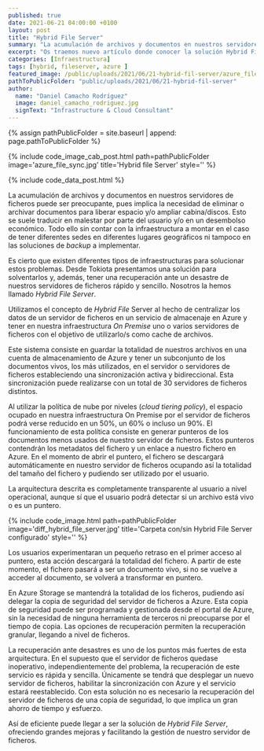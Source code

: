 ```yaml
---
published: true
date: 2021-06-21 04:00:00 +0100
layout: post
title: "Hybrid File Server"
summary: "La acumulación de archivos y documentos en nuestros servidores de ficheros puede ser preocupante, pues implica la necesidad de eliminar o archivar documentos para liberar espacio y/o ampliar cabina/discos. Esto se suele traducir en malestar por parte del usuario y/o en un desembolso económico. Conoce la solución que desde Tokiota te presentamos Hybrid File Server."
excerpt: "Os traemos nuevo artículo donde conocer la solución Hybrid File Server. Olvídate de liberar espacio en tus servidores constantemente y de preocuparte por los backups, que Azure se encargue. #post #azuresync"
categories: [Infraestructura]
tags: [hybrid, fileserver, azure ]
featured_image: /public/uploads/2021/06/21-hybrid-fil-server/azure_file_sync.jpg
pathToPublicFolder: "public/uploads/2021/06/21-hybrid-fil-server"
author:
  name: "Daniel Camacho Rodríguez"
  image: daniel_camacho_rodriguez.jpg
  signText: "Infrastructure & Cloud Consultant"
---
```

{% assign pathPublicFolder = site.baseurl | append: page.pathToPublicFolder %}

{% include code_image_cab_post.html path=pathPublicFolder
image='azure_file_sync.jpg'
title='Hybrid file Server'
style=''
%}

{% include
code_data_post.html
%}

La acumulación de archivos y documentos en nuestros servidores de ficheros puede ser preocupante, pues implica la necesidad de eliminar o archivar documentos para liberar espacio y/o ampliar cabina/discos. Esto se suele traducir en malestar por parte del usuario y/o en un desembolso económico. Todo ello sin contar con la infraestructura a montar en el caso de tener diferentes sedes en diferentes lugares geográficos ni tampoco en las soluciones de *backup* a implementar.

Es cierto que existen diferentes tipos de infraestructuras para solucionar estos problemas. Desde Tokiota presentamos una solución para solventarlos y, además, tener una recuperación ante un desastre de nuestros servidores de ficheros rápido y sencillo. Nosotros la hemos llamado *Hybrid File Server*.

Utilizamos el concepto de *Hybrid File* Server al hecho de centralizar los datos de un servidor de ficheros en un servicio de almacenaje en Azure y tener en nuestra infraestructura *On Premise* uno o varios servidores de ficheros con el objetivo de utilizarlo/s como cache de archivos.

Este sistema consiste en guardar la totalidad de nuestros archivos en una cuenta de almacenamiento de Azure y tener un subconjunto de los documentos vivos, los más utilizados, en el servidor o servidores de ficheros estableciendo una sincronización activa y bidireccional. Esta sincronización puede realizarse con un total de 30 servidores de ficheros distintos.

Al utilizar la política de nube por niveles (*cloud tiering policy*), el espacio ocupado en nuestra infraestructura On Premise por el servidor de ficheros podrá verse reducido en un 50%, un 60% o incluso un 90%. El funcionamiento de esta política consiste en generar punteros de los documentos menos usados de nuestro servidor de ficheros. Estos punteros contendrán los metadatos del fichero y un enlace a nuestro fichero en Azure. En el momento de abrir el puntero, el fichero se descargará automáticamente en nuestro servidor de ficheros ocupando así la totalidad del tamaño del fichero y pudiendo ser utilizado por el usuario.

La arquitectura descrita es completamente transparente al usuario a nivel operacional, aunque sí que el usuario podrá detectar si un archivo está vivo o es un puntero.

{% include code_image.html path=pathPublicFolder 
image='diff_hybrid_file_server.jpg'
title='Carpeta con/sin Hybrid File Server configurado'
style=''
%}


Los usuarios experimentaran un pequeño retraso en el primer acceso al puntero, esta acción descargará la totalidad del fichero. A partir de este momento, el fichero pasará a ser un documento vivo, si no se vuelve a acceder al documento, se volverá a transformar en puntero.

En Azure Storage se mantendrá la totalidad de los ficheros, pudiendo así delegar la copia de seguridad del servidor de ficheros a Azure. Esta copia de seguridad puede ser programada y gestionada desde el portal de Azure, sin la necesidad de ninguna herramienta de terceros ni preocuparse por el tiempo de copia. Las opciones de recuperación permiten la recuperación granular, llegando a nivel de ficheros.

La recuperación ante desastres es uno de los puntos más fuertes de esta arquitectura. En el supuesto que el servidor de ficheros quedase inoperativo, independientemente del problema, la recuperación de este servicio es rápida y sencilla. Únicamente se tendrá que desplegar un nuevo servidor de ficheros, habilitar la sincronización con Azure y el servicio estará reestablecido. Con esta solución no es necesario la recuperación del servidor de ficheros de una copia de seguridad, lo que implica un gran ahorro de tiempo y esfuerzo.

Así de eficiente puede llegar a ser la solución de *Hybrid File Server*, ofreciendo grandes mejoras y facilitando la gestión de nuestro servidor de ficheros.